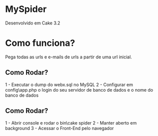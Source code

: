 # MySpider

Desenvolvido em Cake 3.2

# Como funciona?
Pega todas as urls e e-mails de urls a partir de uma url inicial.

## Como Rodar?

1 - Executar o dump do webx.sql no MySQL
2 - Configurar em config\app.php o login do seu servidor de banco de dados e o nome do banco de dados

## Como Rodar?

1 - Abrir console e rodar o bin\cake spider
2 - Manter aberto em background
3 - Acessar o Front-End pelo navegador
